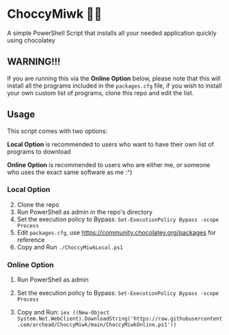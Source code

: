 # ChoccyMiwk 🍫🍼

A simple PowerShell Script that installs all your needed application quickly using chocolatey

## WARNING!!!

If you are running this via the **Online Option** below, please note that this will install all the programs included in the `packages.cfg` file, if you wish to install your own custom list of programs, clone this repo and edit the list.

## Usage

This script comes with two options:

**Local Option** is recommended to users who want to have their own list of programs to download

**Online Option** is recommended to users who are either me, or someone who uses the exact same software as me :^)

### Local Option

2. Clone the repo
2. Run PowerShell as admin in the repo's directory
2. Set the execution policy to Bypass: `Set-ExecutionPolicy Bypass -scope Process`
2. Edit `packages.cfg`, use https://community.chocolatey.org/packages for reference
2. Copy and Run `./ChoccyMiwkLocal.ps1`

### Online Option

1. Run PowerShell as admin

1. Set the execution policy to Bypass: `Set-ExecutionPolicy Bypass -scope Process`

1. Copy and Run: `iex ((New-Object System.Net.WebClient).DownloadString('https://raw.githubusercontent.com/archead/ChoccyMiwk/main/ChoccyMiwkOnline.ps1'))`
